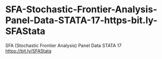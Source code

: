 # SFA-Stochastic-Frontier-Analysis-Panel-Data-STATA-17-https-bit.ly-SFAStata
SFA (Stochastic Frontier Analysis) Panel Data STATA 17 https://bit.ly/SFAStata

